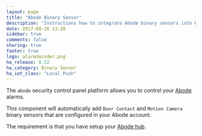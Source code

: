 ```yaml
---
layout: page
title: "Abode Binary Sensor"
description: "Instructions how to integrate Abode binary sensors into Home Assistant."
date: 2017-08-26 13:28
sidebar: true
comments: false
sharing: true
footer: true
logo: alarmdecoder.png
ha_release: 0.52
ha_category: Binary Sensor
ha_iot_class: "Local Push"
---
```


The `abode` security control panel platform allows you to control your [Abode](https://goabode.com/) alarms.

This component will automatically add `Door Contact` and `Motion Camera` binary sensors that are configured in your Abode account.

The requirement is that you have setup your [Abode hub](/components/abode/).
